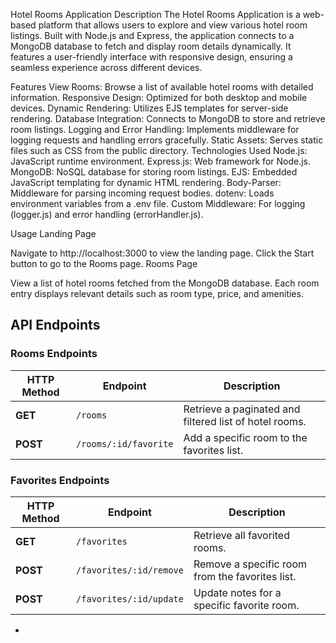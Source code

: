 Hotel Rooms Application
Description
The Hotel Rooms Application is a web-based platform that allows users to explore and view various hotel room listings. Built with Node.js and Express, the application connects to a MongoDB database to fetch and display room details dynamically. It features a user-friendly interface with responsive design, ensuring a seamless experience across different devices.

Features
View Rooms: Browse a list of available hotel rooms with detailed information.
Responsive Design: Optimized for both desktop and mobile devices.
Dynamic Rendering: Utilizes EJS templates for server-side rendering.
Database Integration: Connects to MongoDB to store and retrieve room listings.
Logging and Error Handling: Implements middleware for logging requests and handling errors gracefully.
Static Assets: Serves static files such as CSS from the public directory.
Technologies Used
Node.js: JavaScript runtime environment.
Express.js: Web framework for Node.js.
MongoDB: NoSQL database for storing room listings.
EJS: Embedded JavaScript templating for dynamic HTML rendering.
Body-Parser: Middleware for parsing incoming request bodies.
dotenv: Loads environment variables from a .env file.
Custom Middleware: For logging (logger.js) and error handling (errorHandler.js).

Usage
Landing Page

Navigate to http://localhost:3000 to view the landing page.
Click the Start button to go to the Rooms page.
Rooms Page

View a list of hotel rooms fetched from the MongoDB database.
Each room entry displays relevant details such as room type, price, and amenities.

## API Endpoints

### Rooms Endpoints

| HTTP Method | Endpoint              | Description                                            |
| ----------- | --------------------- | ------------------------------------------------------ |
| **GET**     | `/rooms`              | Retrieve a paginated and filtered list of hotel rooms. |
| **POST**    | `/rooms/:id/favorite` | Add a specific room to the favorites list.             |

### Favorites Endpoints

| HTTP Method | Endpoint                | Description                                     |
| ----------- | ----------------------- | ----------------------------------------------- |
| **GET**     | `/favorites`            | Retrieve all favorited rooms.                   |
| **POST**    | `/favorites/:id/remove` | Remove a specific room from the favorites list. |
| **POST**    | `/favorites/:id/update` | Update notes for a specific favorite room.      |

-
